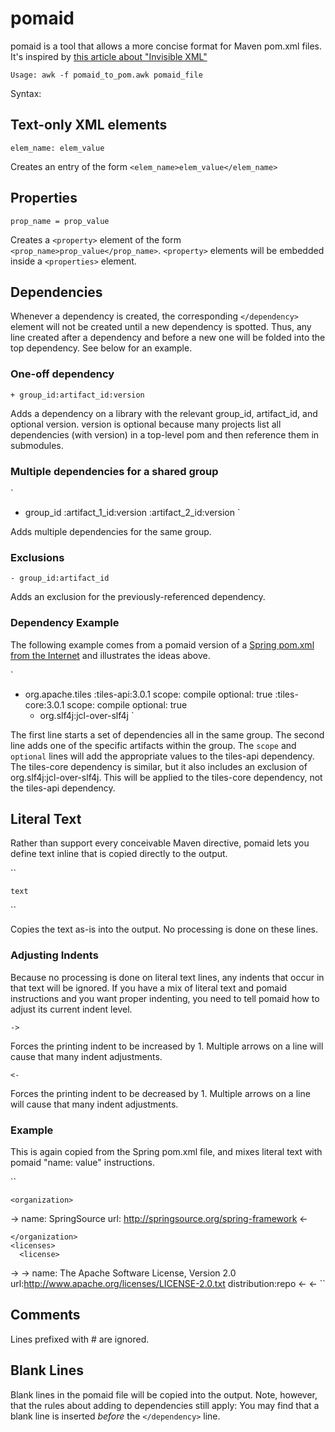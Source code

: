 pomaid
======
pomaid is a tool that allows a more concise format for Maven pom.xml files. It's inspired by [this article about "Invisible XML"](http://www.balisage.net/Proceedings/vol10/html/Pemberton01/BalisageVol10-Pemberton01.html?utm_source=statuscode&utm_medium=email)

`
Usage: awk -f pomaid_to_pom.awk pomaid_file
`

Syntax:

Text-only XML elements
----------------------
`
elem_name: elem_value
`

Creates an entry of the form `<elem_name>elem_value</elem_name>`

Properties
----------
`prop_name = prop_value`

Creates a `<property>` element of the form `<prop_name>prop_value</prop_name>`. `<property>` elements will be embedded inside a `<properties>` element.
    
Dependencies
------------
Whenever a dependency is created, the corresponding `</dependency>` element will not be created until a new dependency is spotted. Thus, any line created after a dependency and before a new one will be folded into the top dependency. See below for an example.

### One-off dependency
`+ group_id:artifact_id:version`

Adds a dependency on a library with the relevant group\_id, artifact\_id, and optional version. version is optional because many projects list all dependencies (with version) in a top-level pom and then reference them in submodules.

### Multiple dependencies for a shared group
`
+ group_id
   :artifact_1_id:version
   :artifact_2_id:version
`

Adds multiple dependencies for the same group.

### Exclusions
`- group_id:artifact_id`

Adds an exclusion for the previously-referenced dependency.

### Dependency Example
The following example comes from a pomaid version of a [Spring pom.xml from the Internet](http://repo1.maven.org/maven2/org/springframework/spring-webmvc/3.2.4.RELEASE/spring-webmvc-3.2.4.RELEASE.pom) and illustrates the ideas above.

`
+ org.apache.tiles
  :tiles-api:3.0.1
    scope: compile
    optional: true
  :tiles-core:3.0.1
    scope: compile
    optional: true
    - org.slf4j:jcl-over-slf4j
`

The first line starts a set of dependencies all in the same group. The second line adds one of the specific artifacts within the group. The `scope` and `optional` lines will add the appropriate values to the tiles-api dependency. The tiles-core dependency is similar, but it also includes an exclusion of org.slf4j:jcl-over-slf4j. This will be applied to the tiles-core dependency, not the tiles-api dependency.

Literal Text
------------
Rather than support every conceivable Maven directive, pomaid lets you define text inline that is copied directly to the output.

``
```
text
```
``

Copies the text as-is into the output. No processing is done on these lines.

### Adjusting Indents
Because no processing is done on literal text lines, any indents that occur in that text will be ignored. If you have a mix of literal text and pomaid instructions and you want proper indenting, you need to tell pomaid how to adjust its current indent level.

`->`

Forces the printing indent to be increased by 1. Multiple arrows on a line will cause that many indent adjustments.

`<-`

Forces the printing indent to be decreased by 1. Multiple arrows on a line will cause that many indent adjustments.


### Example
This is again copied from the Spring pom.xml file, and mixes literal text with pomaid "name: value" instructions.

``
```
<organization>
```
->
  name: SpringSource
  url: http://springsource.org/spring-framework
<-
```
</organization>
<licenses>
  <license>
```
-> ->
    name: The Apache Software License, Version 2.0
    url:http://www.apache.org/licenses/LICENSE-2.0.txt
    distribution:repo
<- <-
``

Comments
--------
Lines prefixed with # are ignored.

Blank Lines
-----------
Blank lines in the pomaid file will be copied into the output. Note, however, that the rules about adding to dependencies still apply: You may find that a blank line is inserted _before_ the `</dependency>` line.